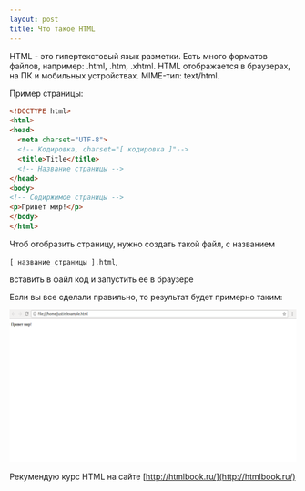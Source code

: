```yaml
---
layout: post
title: Что такое HTML
---
```

HTML - это гипертекстовый язык разметки.
Есть много форматов файлов, например: .html, .htm, .xhtml.
HTML отображается в браузерах, на ПК и мобильных устройствах. MIME-тип:
text/html.

Пример страницы:

```html
<!DOCTYPE html>
<html>
<head>
  <meta charset="UTF-8">
  <!-- Кодировка, charset="[ кодировка ]"-->
  <title>Title</title>
  <!-- Название страницы -->
</head>
<body>
<!-- Содиржимое страницы -->
<p>Привет мир!</p>
</body>
</html>
```

Чтоб отобразить страницу, нужно создать такой файл,
c названием

`[ название_страницы ].html`,

 вставить в файл код и запустить ее в браузере

Если вы все сделали правильно,
то результат будет примерно таким:

![](/assets/img/example-html.png)

Рекумендую курс HTML на сайте
[http://htmlbook.ru/](http://htmlbook.ru/)